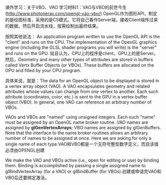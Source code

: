 课外学习：关于VBO、VAO
学习材料1：VAO与VBO的前世今生(http://www.photoneray.com/opengl-vao-vbo/)
OpenGL作为图形API，制定的是绘图标准，采用的是CS模式。它将自己看作Server端，接收Client端传过来的数据，然后开启流水线，按需绘制出最终结果。

按照其他说法： An application program written to use the OpenGL API is the "client" and runs on the CPU. The implementation of the OpenGL graphics engine (including the GLSL shader programs you will write) is the "server" and runs on the GPU. 姑且认为，CPU上的程序是client，GPU上的是Server。
然后，Geometry and many other types of attributes are stored in buffers called Vertx Buffer Objects (or VBOs). These buffers are allocated on the GPU and filled by your CPU program.

具体来说，就是：The data for an OpenGL object to be displayed is stored in a vertex array object (VAO). A VAO encapsulates geometry and related attributes whose values can change from one vertex to another. Each such attribute (coordinates, color, etc.) is sent to the GPU in a vertex buffer object (VBO). In general, one VAO can reference an arbitrary number of VBOs. 

VAOs and VBOs are "named" using unsigned integers. Each such "name" must be assigned by an OpenGL name broker routine. VAO names are assigned by **glGenVertexArrays**; VBO names are assigned by glGenBuffers. Note that the interface to the name broker routines allows an arbitrary number of names to be assigned at once. Here we are asking for only a single name of each type.VAO和VBO都是一个无符号整型数字定义，而且该值必须由OPENGL创建

We make the VAO and VBOs active (i.e., open for editing or use) by binding them. Binding is accomplished by passing a single assigned name to glBindVertexArray (for a VAO) or glBindBuffer (for VBOs).创建或申请完VAO和VBO后还要绑定激活。